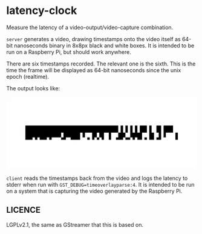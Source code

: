 latency-clock
=============

Measure the latency of a video-output/video-capture combination.

`server` generates a video, drawing timestamps onto the video itself as 64-bit
nanoseconds binary in 8x8px black and white boxes.  It is intended to be run on
a Raspberry Pi, but should work anywhere.

There are six timestamps recorded.  The relevant one is the sixth.  This is the
time the frame will be displayed as 64-bit nanoseconds since the unix epoch
(realtime).

The output looks like:

![server video output](example.gif)

`client` reads the timestamps back from the video and logs the latency to stderr
when run with `GST_DEBUG=timeoverlayparse:4`.  It is intended to be run on a
system that is capturing the video generated by the Raspberry Pi.

LICENCE
-------

LGPLv2.1, the same as GStreamer that this is based on.
